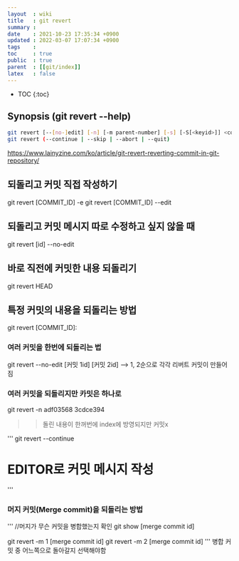 ```yaml
---
layout  : wiki
title   : git revert
summary : 
date    : 2021-10-23 17:35:34 +0900
updated : 2022-03-07 17:07:34 +0900
tags    : 
toc     : true
public  : true
parent  : [[git/index]]
latex   : false
---
```

* TOC
{:toc}

## Synopsis (git revert --help)
```sh
git revert [--[no-]edit] [-n] [-m parent-number] [-s] [-S[<keyid>]] <commit>...
git revert (--continue | --skip | --abort | --quit)
```

https://www.lainyzine.com/ko/article/git-revert-reverting-commit-in-git-repository/

## 되돌리고 커밋 직접 작성하기
git revert [COMMIT_ID] -e
git revert [COMMIT_ID] --edit

## 되돌리고 커밋 메시지 따로 수정하고 싶지 않을 때
git revert [id] --no-edit

## 바로 직전에 커밋한 내용 되돌리기
git revert HEAD

## 특정 커밋의 내용을 되돌리는 방법
git revert [COMMIT_ID]: 

### 여러 커밋을 한번에 되돌리는 법
git revert --no-edit [커밋 1id] [커밋 2id]
--> 1, 2순으로 각각 리버트 커밋이 만들어짐

### 여러 커밋을 되돌리지만 카밋은 하나로
git revert -n adf03568 3cdce394
>>돌린 내용이 한꺼번에 index에 방영되지만 커밋x

'''
git revert --continue
# EDITOR로 커밋 메시지 작성
'''

### 머지 커밋(Merge commit)을 되돌리는 방법
'''
//머지가 무슨 커밋을 병합했는지 확인
git show [merge commit id]

git revert -m 1 [merge commit id]
git revert -m 2 [merge commit id]
'''
병합 커밋 중 어느쪽으로 돌아갈지 선택해야함
